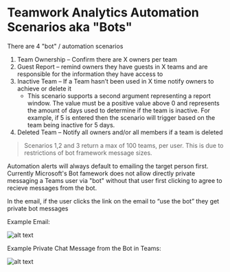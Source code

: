 
# Teamwork Analytics Automation Scenarios aka "Bots"

There are 4 "bot" / automation scenarios

1. Team Ownership – Confirm there are X owners per team
2. Guest Report – remind owners they have guests in X teams and are responsible for the information they have access to
3. Inactive Team – If a Team hasn’t been used in X time notify owners to achieve or delete it    
    * This scenario supports a second argument representing a report window. The value must be a positive value above 0 and represents the amount of days used to determine if the team is inactive. For example, if 5 is entered then the scenario will trigger based on the team being inactive for 5 days.
4. Deleted Team – Notify all owners and/or all members if a team is deleted

> Scenarios 1,2 and 3 return a max of 100 teams, per user. This is due to restrictions of bot framework message sizes.

Automation alerts will always default to emailing the target person first. Currently Microsoft's Bot famework does not allow directly private messaging a Teams user via "bot" without that user first clicking to agree to recieve messages from the bot.

In the email, if the user clicks the link on the email to “use the bot” they get private bot messages

Example Email:

![alt text](images/bots/botemail.png "Bot email")

Example Private Chat Message from the Bot in Teams:

![alt text](images/bots/botmessage.png "Bot email")


